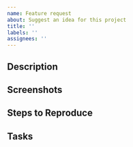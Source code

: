 ```yaml
---
name: Feature request
about: Suggest an idea for this project
title: ''
labels: ''
assignees: ''
---
```


## Description

## Screenshots

## Steps to Reproduce

## Tasks

